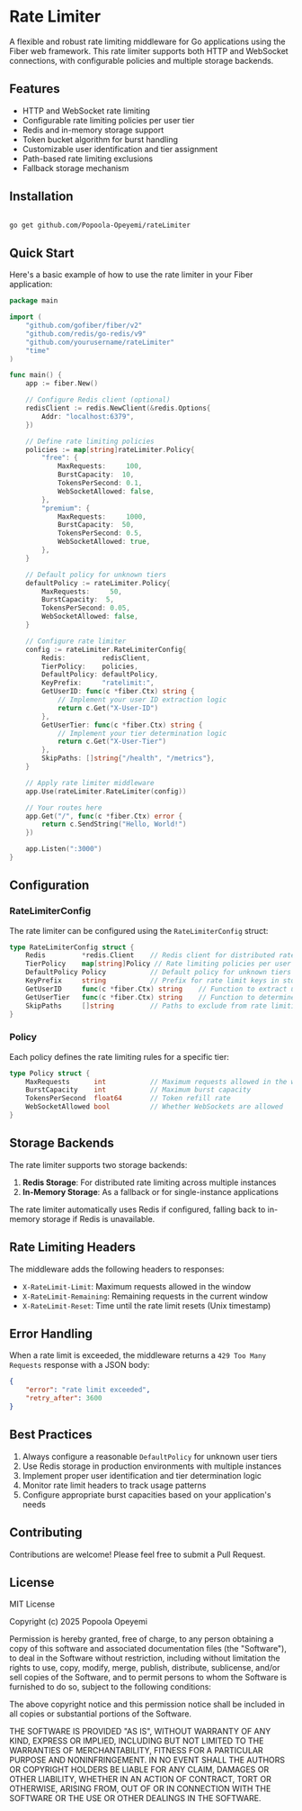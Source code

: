 # Rate Limiter

A flexible and robust rate limiting middleware for Go applications using the Fiber web framework. This rate limiter supports both HTTP and WebSocket connections, with configurable policies and multiple storage backends.

## Features

- HTTP and WebSocket rate limiting
- Configurable rate limiting policies per user tier
- Redis and in-memory storage support
- Token bucket algorithm for burst handling
- Customizable user identification and tier assignment
- Path-based rate limiting exclusions
- Fallback storage mechanism

## Installation

```bash

go get github.com/Popoola-Opeyemi/rateLimiter
```

## Quick Start

Here's a basic example of how to use the rate limiter in your Fiber application:

```go
package main

import (
    "github.com/gofiber/fiber/v2"
    "github.com/redis/go-redis/v9"
    "github.com/yourusername/rateLimiter"
    "time"
)

func main() {
    app := fiber.New()

    // Configure Redis client (optional)
    redisClient := redis.NewClient(&redis.Options{
        Addr: "localhost:6379",
    })

    // Define rate limiting policies
    policies := map[string]rateLimiter.Policy{
        "free": {
            MaxRequests:     100,
            BurstCapacity:  10,
            TokensPerSecond: 0.1,
            WebSocketAllowed: false,
        },
        "premium": {
            MaxRequests:     1000,
            BurstCapacity:  50,
            TokensPerSecond: 0.5,
            WebSocketAllowed: true,
        },
    }

    // Default policy for unknown tiers
    defaultPolicy := rateLimiter.Policy{
        MaxRequests:     50,
        BurstCapacity:  5,
        TokensPerSecond: 0.05,
        WebSocketAllowed: false,
    }

    // Configure rate limiter
    config := rateLimiter.RateLimiterConfig{
        Redis:         redisClient,
        TierPolicy:    policies,
        DefaultPolicy: defaultPolicy,
        KeyPrefix:     "ratelimit:",
        GetUserID: func(c *fiber.Ctx) string {
            // Implement your user ID extraction logic
            return c.Get("X-User-ID")
        },
        GetUserTier: func(c *fiber.Ctx) string {
            // Implement your tier determination logic
            return c.Get("X-User-Tier")
        },
        SkipPaths: []string{"/health", "/metrics"},
    }

    // Apply rate limiter middleware
    app.Use(rateLimiter.RateLimiter(config))

    // Your routes here
    app.Get("/", func(c *fiber.Ctx) error {
        return c.SendString("Hello, World!")
    })

    app.Listen(":3000")
}
```

## Configuration

### RateLimiterConfig

The rate limiter can be configured using the `RateLimiterConfig` struct:

```go
type RateLimiterConfig struct {
    Redis         *redis.Client    // Redis client for distributed rate limiting
    TierPolicy    map[string]Policy // Rate limiting policies per user tier
    DefaultPolicy Policy           // Default policy for unknown tiers
    KeyPrefix     string           // Prefix for rate limit keys in storage
    GetUserID     func(c *fiber.Ctx) string    // Function to extract user ID
    GetUserTier   func(c *fiber.Ctx) string    // Function to determine user tier
    SkipPaths     []string         // Paths to exclude from rate limiting
}
```

### Policy

Each policy defines the rate limiting rules for a specific tier:

```go
type Policy struct {
    MaxRequests      int           // Maximum requests allowed in the window
    BurstCapacity    int           // Maximum burst capacity
    TokensPerSecond  float64       // Token refill rate
    WebSocketAllowed bool          // Whether WebSockets are allowed
}
```

## Storage Backends

The rate limiter supports two storage backends:

1. **Redis Storage**: For distributed rate limiting across multiple instances
2. **In-Memory Storage**: As a fallback or for single-instance applications

The rate limiter automatically uses Redis if configured, falling back to in-memory storage if Redis is unavailable.

## Rate Limiting Headers

The middleware adds the following headers to responses:

- `X-RateLimit-Limit`: Maximum requests allowed in the window
- `X-RateLimit-Remaining`: Remaining requests in the current window
- `X-RateLimit-Reset`: Time until the rate limit resets (Unix timestamp)

## Error Handling

When a rate limit is exceeded, the middleware returns a `429 Too Many Requests` response with a JSON body:

```json
{
    "error": "rate limit exceeded",
    "retry_after": 3600
}
```

## Best Practices

1. Always configure a reasonable `DefaultPolicy` for unknown user tiers
2. Use Redis storage in production environments with multiple instances
3. Implement proper user identification and tier determination logic
4. Monitor rate limit headers to track usage patterns
5. Configure appropriate burst capacities based on your application's needs

## Contributing

Contributions are welcome! Please feel free to submit a Pull Request.

## License

MIT License

Copyright (c) 2025 Popoola Opeyemi

Permission is hereby granted, free of charge, to any person obtaining a copy
of this software and associated documentation files (the "Software"), to deal
in the Software without restriction, including without limitation the rights
to use, copy, modify, merge, publish, distribute, sublicense, and/or sell
copies of the Software, and to permit persons to whom the Software is
furnished to do so, subject to the following conditions:

The above copyright notice and this permission notice shall be included in all
copies or substantial portions of the Software.

THE SOFTWARE IS PROVIDED "AS IS", WITHOUT WARRANTY OF ANY KIND, EXPRESS OR
IMPLIED, INCLUDING BUT NOT LIMITED TO THE WARRANTIES OF MERCHANTABILITY,
FITNESS FOR A PARTICULAR PURPOSE AND NONINFRINGEMENT. IN NO EVENT SHALL THE
AUTHORS OR COPYRIGHT HOLDERS BE LIABLE FOR ANY CLAIM, DAMAGES OR OTHER
LIABILITY, WHETHER IN AN ACTION OF CONTRACT, TORT OR OTHERWISE, ARISING FROM,
OUT OF OR IN CONNECTION WITH THE SOFTWARE OR THE USE OR OTHER DEALINGS IN THE
SOFTWARE.
